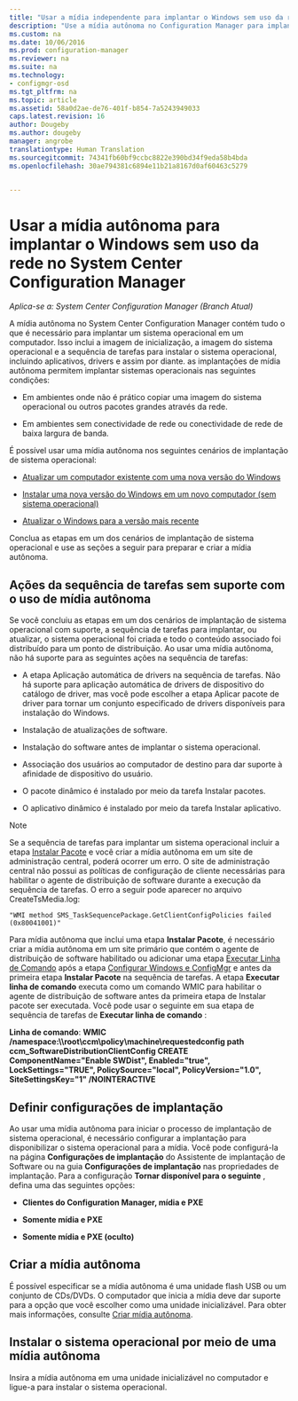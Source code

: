 ```yaml
---
title: "Usar a mídia independente para implantar o Windows sem uso da rede | Microsoft Docs"
description: "Use a mídia autônoma no Configuration Manager para implantar sistemas operacionais em que a largura de banda é limitada ou como uma opção para atualizar, instalar ou atualizar computadores."
ms.custom: na
ms.date: 10/06/2016
ms.prod: configuration-manager
ms.reviewer: na
ms.suite: na
ms.technology:
- configmgr-osd
ms.tgt_pltfrm: na
ms.topic: article
ms.assetid: 58a0d2ae-de76-401f-b854-7a5243949033
caps.latest.revision: 16
author: Dougeby
ms.author: dougeby
manager: angrobe
translationtype: Human Translation
ms.sourcegitcommit: 74341fb60bf9ccbc8822e390bd34f9eda58b4bda
ms.openlocfilehash: 30ae794381c6894e11b21a8167d0af60463c5279


---
```

# <a name="use-stand-alone-media-to-deploy-windows-without-using-the-network-in-system-center-configuration-manager"></a>Usar a mídia autônoma para implantar o Windows sem uso da rede no System Center Configuration Manager

*Aplica-se a: System Center Configuration Manager (Branch Atual)*

A mídia autônoma no System Center Configuration Manager contém tudo o que é necessário para implantar um sistema operacional em um computador. Isso inclui a imagem de inicialização, a imagem do sistema operacional e a sequência de tarefas para instalar o sistema operacional, incluindo aplicativos, drivers e assim por diante. as implantações de mídia autônoma permitem implantar sistemas operacionais nas seguintes condições:  

-   Em ambientes onde não é prático copiar uma imagem do sistema operacional ou outros pacotes grandes através da rede.  

-   Em ambientes sem conectividade de rede ou conectividade de rede de baixa largura de banda.  

É possível usar uma mídia autônoma nos seguintes cenários de implantação de sistema operacional:  

-   [Atualizar um computador existente com uma nova versão do Windows](refresh-an-existing-computer-with-a-new-version-of-windows.md)  

-   [Instalar uma nova versão do Windows em um novo computador (sem sistema operacional)](install-new-windows-version-new-computer-bare-metal.md)  

-   [Atualizar o Windows para a versão mais recente](upgrade-windows-to-the-latest-version.md)  

 Conclua as etapas em um dos cenários de implantação de sistema operacional e use as seções a seguir para preparar e criar a mídia autônoma.  

## <a name="task-sequence-actions-not-supported-when-using-stand-alone-media"></a>Ações da sequência de tarefas sem suporte com o uso de mídia autônoma  
 Se você concluiu as etapas em um dos cenários de implantação de sistema operacional com suporte, a sequência de tarefas para implantar, ou atualizar, o sistema operacional foi criada e todo o conteúdo associado foi distribuído para um ponto de distribuição. Ao usar uma mídia autônoma, não há suporte para as seguintes ações na sequência de tarefas:  

-   A etapa Aplicação automática de drivers na sequência de tarefas. Não há suporte para aplicação automática de drivers de dispositivo do catálogo de driver, mas você pode escolher a etapa Aplicar pacote de driver para tornar um conjunto especificado de drivers disponíveis para instalação do Windows.  

-   Instalação de atualizações de software.  

-   Instalação do software antes de implantar o sistema operacional.  

-   Associação dos usuários ao computador de destino para dar suporte à afinidade de dispositivo do usuário.  

-   O pacote dinâmico é instalado por meio da tarefa Instalar pacotes.  

-   O aplicativo dinâmico é instalado por meio da tarefa Instalar aplicativo.  

> [!NOTE]  
>  Se a sequência de tarefas para implantar um sistema operacional incluir a etapa [Instalar Pacote](../understand/task-sequence-steps.md#BKMK_InstallPackage) e você criar a mídia autônoma em um site de administração central, poderá ocorrer um erro. O site de administração central não possui as políticas de configuração de cliente necessárias para habilitar o agente de distribuição de software durante a execução da sequência de tarefas. O erro a seguir pode aparecer no arquivo CreateTsMedia.log:  
>   
>  `"WMI method SMS_TaskSequencePackage.GetClientConfigPolicies failed (0x80041001)"`
>   
>  Para mídia autônoma que inclui uma etapa **Instalar Pacote**, é necessário criar a mídia autônoma em um site primário que contém o agente de distribuição de software habilitado ou adicionar uma etapa [Executar Linha de Comando](../understand/task-sequence-steps.md#BKMK_RunCommandLine) após a etapa [Configurar Windows e ConfigMgr](../understand/task-sequence-steps.md#BKMK_SetupWindowsandConfigMgr) e antes da primeira etapa **Instalar Pacote** na sequência de tarefas. A etapa **Executar linha de comando** executa como um comando WMIC para habilitar o agente de distribuição de software antes da primeira etapa de Instalar pacote ser executada. Você pode usar o seguinte em sua etapa de sequência de tarefas de **Executar linha de comando** :  
>   
>  **Linha de comando**: **WMIC /namespace:\\\root\ccm\policy\machine\requestedconfig path ccm_SoftwareDistributionClientConfig CREATE ComponentName="Enable SWDist", Enabled="true", LockSettings="TRUE", PolicySource="local", PolicyVersion="1.0", SiteSettingsKey="1" /NOINTERACTIVE**  

## <a name="configure-deployment-settings"></a>Definir configurações de implantação  
 Ao usar uma mídia autônoma para iniciar o processo de implantação de sistema operacional, é necessário configurar a implantação para disponibilizar o sistema operacional para a mídia. Você pode configurá-la na página **Configurações de implantação** do Assistente de implantação de Software ou na guia **Configurações de implantação** nas propriedades de implantação.  Para a configuração **Tornar disponível para o seguinte** , defina uma das seguintes opções:  

-   **Clientes do Configuration Manager, mídia e PXE**  

-   **Somente mídia e PXE**  

-   **Somente mídia e PXE (oculto)**  

## <a name="create-the-stand-alone-media"></a>Criar a mídia autônoma  
 É possível especificar se a mídia autônoma é uma unidade flash USB ou um conjunto de CDs/DVDs. O computador que inicia a mídia deve dar suporte para a opção que você escolher como uma unidade inicializável. Para obter mais informações, consulte [Criar mídia autônoma](create-stand-alone-media.md).  

## <a name="install-the-operating-system-from-stand-alone-media"></a>Instalar o sistema operacional por meio de uma mídia autônoma  
 Insira a mídia autônoma em uma unidade inicializável no computador e ligue-a para instalar o sistema operacional.  



<!--HONumber=Dec16_HO3-->


